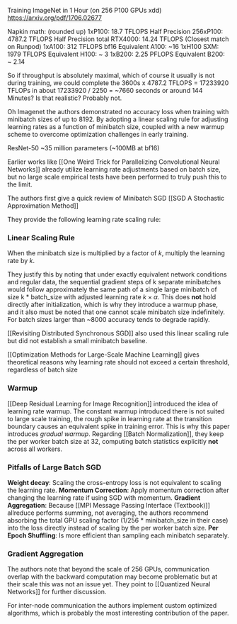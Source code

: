 Training ImageNet in 1 Hour (on 256 P100 GPUs xdd)
https://arxiv.org/pdf/1706.02677

Napkin math: (rounded up)
1xP100: 18.7 TFLOPS Half Precision
256xP100:  4787.2 TFLOPS Half Precision total
RTX4000: 14.24 TFLOPS (Closest match on Runpod)
1xA100: 312 TFLOPS bf16
Equivalent A100: ~16
1xH100 SXM: 1979 TFLOPS 
Equivalent H100: ~ 3
1xB200: 2.25 PFLOPS
Equivalent B200: ~ 2.14

So if throughput is absolutely maximal, which of course it usually is not during training, we could complete the 3600s x 4787.2 TFLOPS = 17233920 TFLOPs in about 17233920 / 2250 = ~7660 seconds or around 144 Minutes? Is that realistic? Probably not. 

Oh Imagenet the authors demonstrated no accuracy loss when training with minibatch sizes of up to 8192. By adopting a linear scaling rule for adjusting learning rates as a function of minibatch size, coupled with a new warmup scheme to overcome optimization challenges in early training. 

ResNet-50 ~35 million parameters (~100MB at bf16)

Earlier works like [[One Weird Trick for Parallelizing Convolutional Neural Networks]] already utilize learning rate adjustments based on batch size, but no large scale empirical tests have been performed to truly push this to the limit. 

The authors first give a quick review of Minibatch SGD [[SGD A Stochastic Approximation Method]]

They provide the following learning rate scaling rule: 
### Linear Scaling Rule
When the minibatch size is multiplied by a factor of *k*, multiply the learning rate by *k*.

They justify this by noting that under exactly equivalent network conditions and regular data, the sequential gradient steps of k separate minibatches would follow approximately the same path of a single large minibatch of size k * batch_size with adjusted learning rate $k \times \alpha$. 
This does **not** hold directly after initialization, which is why they introduce a warmup phase, and it also must be noted that one cannot scale minibatch size indefinitely. For batch sizes larger than ~8000 accuracy tends to degrade rapidly. 

[[Revisiting Distributed Synchronous SGD]] also used this linear scaling rule but did not establish a small minibatch baseline. 

[[Optimization Methods for Large-Scale Machine Learning]] gives theoretical reasons why learning rate should not exceed a certain threshold, regardless of batch size

### Warmup
[[Deep Residual Learning for Image Recognition]] introduced the idea of learning rate warmup.
The constant warmup introduced there is not suited to large scale training, the rough spike in learning rate at the transition boundary causes an equivalent spike in training error. This is why this paper introduces *gradual warmup*.
Regarding [[Batch Normalization]], they keep the per worker batch size at 32, computing batch statistics explicitly **not** across all workers. 

### Pitfalls of Large Batch SGD
**Weight decay**: Scaling the cross-entropy loss is not equivalent to scaling the learning rate. 
**Momentum Correction**: Apply momentum correction after changing the learning rate if using SGD with momentum. 
**Gradient Aggregation**: Because [[MPI Message Passing Interface (Textbook)]] allreduce performs summing, not averaging, the authors recommend absorbing the total GPU scaling factor (1/256 * minibatch_size in their case) into the loss directly instead of scaling by the per worker batch size.
**Per Epoch Shuffling**: Is more efficient than sampling each minibatch separately.

### Gradient Aggregation
The authors note that beyond the scale of 256 GPUs, communication overlap with the backward computation may become problematic but at their scale this was not an issue yet. They point to [[Quantized Neural Networks]] for further discussion.

For inter-node communication the authors implement custom optimized algorithms, which is probably the most interesting contribution of the paper. 

